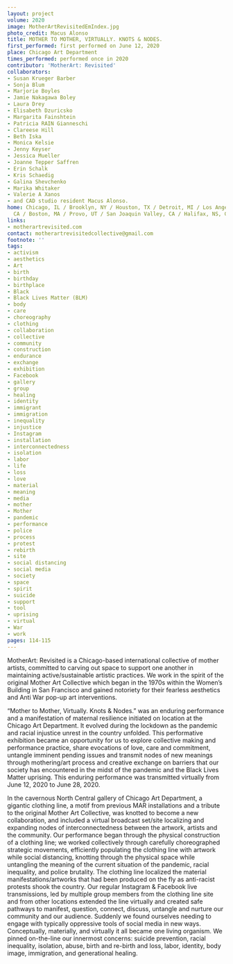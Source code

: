 ```yaml
---
layout: project
volume: 2020
image: MotherArtRevisitedEmIndex.jpg
photo_credit: Macus Alonso
title: MOTHER TO MOTHER, VIRTUALLY. KNOTS & NODES.
first_performed: first performed on June 12, 2020
place: Chicago Art Department
times_performed: performed once in 2020
contributor: 'MotherArt: Revisited'
collaborators:
- Susan Krueger Barber
- Sonja Blum
- Marjorie Boyles
- Jamie Nakagawa Boley
- Laura Drey
- Elisabeth Dzuricsko
- Margarita Fainshtein
- Patricia RAIN Gianneschi
- Clareese Hill
- Beth Iska
- Monica Kelsie
- Jenny Keyser
- Jessica Mueller
- Joanne Tepper Saffren
- Erin Schalk
- Kris Schaedig
- Galina Shevchenko
- Marika Whitaker
- Valerie A Xanos
- and CAD studio resident Macus Alonso.
home: Chicago, IL / Brooklyn, NY / Houston, TX / Detroit, MI / Los Angeles, CA / Folsom,
  CA / Boston, MA / Provo, UT / San Joaquin Valley, CA / Halifax, NS, Canada
links:
- motherartrevisited.com
contact: motherartrevisitedcollective@gmail.com
footnote: ''
tags:
- activism
- aesthetics
- Art
- birth
- birthday
- birthplace
- Black
- Black Lives Matter (BLM)
- body
- care
- choreography
- clothing
- collaboration
- collective
- community
- construction
- endurance
- exchange
- exhibition
- Facebook
- gallery
- group
- healing
- identity
- immigrant
- immigration
- inequality
- injustice
- Instagram
- installation
- interconnectedness
- isolation
- labor
- life
- loss
- love
- material
- meaning
- media
- mother
- Mother
- pandemic
- performance
- police
- process
- protest
- rebirth
- site
- social distancing
- social media
- society
- space
- spirit
- suicide
- support
- tool
- uprising
- virtual
- War
- work
pages: 114-115
---
```


MotherArt: Revisited is a Chicago-based international collective of mother artists, committed to carving out space to support one another in maintaining active/sustainable artistic practices. We work in the spirit of the original Mother Art Collective which began in the 1970s within the Women’s Building in San Francisco and gained notoriety for their fearless aesthetics and Anti War pop-up art interventions. 

“Mother to Mother, Virtually. Knots &amp; Nodes.” was an enduring performance and a manifestation of maternal resilience initiated on location at the Chicago Art Department. It evolved during the lockdown as the pandemic and racial injustice unrest in the country unfolded. This performative exhibition became an opportunity for us to explore collective making and performance practice, share evocations of love, care and commitment, untangle imminent pending issues and transmit nodes of new meanings through mothering/art process and creative exchange on barriers that our society has encountered in the midst of the pandemic and the Black Lives Matter uprising. This enduring performance was transmitted virtually from June 12, 2020 to June 28, 2020. 

In the cavernous North Central gallery of Chicago Art Department, a gigantic clothing line, a motif from previous MAR installations and a tribute to the original Mother Art Collective, was knotted to become a new collaboration, and included a virtual broadcast set/site localizing and expanding nodes of interconnectedness between the artwork, artists and the community. Our performance began through the physical construction of a clothing line; we worked collectively through carefully choreographed strategic movements, efficiently populating the clothing line with artwork while social distancing, knotting through the physical space while untangling the meaning of the current situation of the pandemic, racial inequality, and police brutality. The clothing line localized the material manifestations/artworks that had been produced on the fly as anti-racist protests shook the country. Our regular Instagram &amp; Facebook live transmissions, led by multiple group members from the clothing line site and from other locations extended the line virtually and created safe pathways to manifest, question, connect, discuss, untangle and nurture our community and our audience. Suddenly we found ourselves needing to engage with typically oppressive tools of social media in new ways. Conceptually, materially, and virtually it all became one living organism. We pinned on-the-line our innermost concerns: suicide prevention, racial inequality, isolation, abuse, birth and re-birth and loss, labor, identity, body image, immigration, and generational healing.